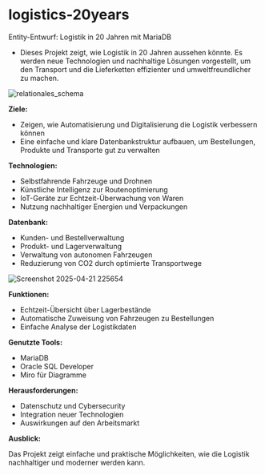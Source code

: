 # logistics-20years
Entity-Entwurf: Logistik in 20 Jahren mit MariaDB

- Dieses Projekt zeigt, wie Logistik in 20 Jahren aussehen könnte. Es werden neue Technologien und nachhaltige Lösungen vorgestellt, um den Transport und die Lieferketten effizienter und umweltfreundlicher zu machen.

![relationales_schema](https://github.com/user-attachments/assets/60120dfa-18b4-443f-a816-716b15ca27c8)



**Ziele:**
- Zeigen, wie Automatisierung und Digitalisierung die Logistik verbessern können
- Eine einfache und klare Datenbankstruktur aufbauen, um Bestellungen, Produkte und Transporte gut zu verwalten

**Technologien:**

- Selbstfahrende Fahrzeuge und Drohnen
- Künstliche Intelligenz zur Routenoptimierung
- IoT-Geräte zur Echtzeit-Überwachung von Waren
- Nutzung nachhaltiger Energien und Verpackungen

**Datenbank:**

- Kunden- und Bestellverwaltung
- Produkt- und Lagerverwaltung
- Verwaltung von autonomen Fahrzeugen
- Reduzierung von CO2 durch optimierte Transportwege


![Screenshot 2025-04-21 225654](https://github.com/user-attachments/assets/e754058b-e05c-4ed8-9cca-71ba1c561c39)


**Funktionen:**

- Echtzeit-Übersicht über Lagerbestände
- Automatische Zuweisung von Fahrzeugen zu Bestellungen
- Einfache Analyse der Logistikdaten

**Genutzte Tools:**

- MariaDB
- Oracle SQL Developer
- Miro für Diagramme

**Herausforderungen:**


- Datenschutz und Cybersecurity
- Integration neuer Technologien
- Auswirkungen auf den Arbeitsmarkt

**Ausblick:**

Das Projekt zeigt einfache und praktische Möglichkeiten, wie die Logistik nachhaltiger und moderner werden kann.
